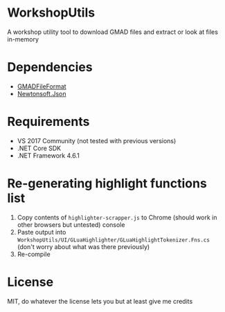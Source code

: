 # WorkshopUtils
A workshop utility tool to download GMAD files and extract or look at files in-memory

# Dependencies
- [GMADFileFormat](https://github.com/GGG-KILLER/GMADFileFormat)
- [Newtonsoft.Json](http://www.newtonsoft.com/json)

# Requirements
- VS 2017 Community (not tested with previous versions)
- .NET Core SDK
- .NET Framework 4.6.1

# Re-generating highlight functions list
1. Copy contents of `highlighter-scrapper.js` to Chrome (should work in other browsers but untested) console
2. Paste output into `WorkshopUtils/UI/GLuaHighlighter/GLuaHighlightTokenizer.Fns.cs` (don't worry about what was there previously)
3. Re-compile

# License
MIT, do whatever the license lets you but at least give me credits
